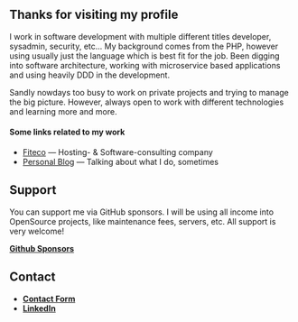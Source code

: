 ## Thanks for visiting my profile

I work in software development with multiple different titles developer, sysadmin, security, etc...
My background comes from the PHP, however using usually just the language which is best fit for the job.
Been digging into software architecture, working with microservice based applications and using heavily DDD in the development.

Sandly nowdays too busy to work on private projects and trying to manage the big picture.
However, always open to work with different technologies and learning more and more.

#### Some links related to my work

 - [Fiteco](https://fiteco.fi/?language=english)     —  Hosting- & Software-consulting company
 - [Personal Blog](https://xn--gran-8qa.fi)          —  Talking about what I do, sometimes

 
 ## Support
 
 You can support me via GitHub sponsors. 
 I will be using all income into OpenSource projects, 
 like maintenance fees, servers, etc. All support is very welcome!
 
 **[Github Sponsors](https://github.com/sponsors/NikoGrano/)**
 
## Contact

- **[Contact Form](https://xn--gran-8qa.fi/contact/)**
- **[LinkedIn](https://www.linkedin.com/in/niko-grano)**


